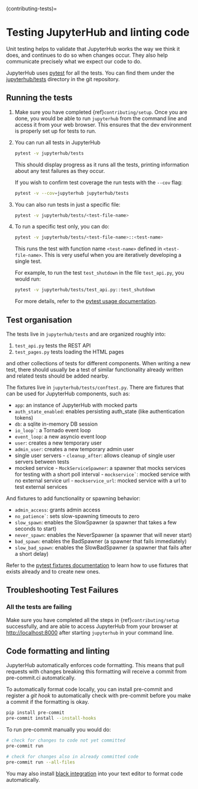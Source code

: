 (contributing-tests)=

# Testing JupyterHub and linting code

Unit testing helps to validate that JupyterHub works the way we think it does,
and continues to do so when changes occur. They also help communicate
precisely what we expect our code to do.

JupyterHub uses [pytest](https://pytest.org) for all the tests. You
can find them under the [jupyterhub/tests](https://github.com/jupyterhub/jupyterhub/tree/main/jupyterhub/tests) directory in the git repository.

## Running the tests

1. Make sure you have completed {ref}`contributing/setup`.
   Once you are done, you would be able to run `jupyterhub` from the command line and access it from your web browser.
   This ensures that the dev environment is properly set up for tests to run.

2. You can run all tests in JupyterHub

   ```bash
   pytest -v jupyterhub/tests
   ```

   This should display progress as it runs all the tests, printing
   information about any test failures as they occur.

   If you wish to confirm test coverage the run tests with the `--cov` flag:

   ```bash
   pytest -v --cov=jupyterhub jupyterhub/tests
   ```

3. You can also run tests in just a specific file:

   ```bash
   pytest -v jupyterhub/tests/<test-file-name>
   ```

4. To run a specific test only, you can do:

   ```bash
   pytest -v jupyterhub/tests/<test-file-name>::<test-name>
   ```

   This runs the test with function name `<test-name>` defined in
   `<test-file-name>`. This is very useful when you are iteratively
   developing a single test.

   For example, to run the test `test_shutdown` in the file `test_api.py`,
   you would run:

   ```bash
   pytest -v jupyterhub/tests/test_api.py::test_shutdown
   ```

   For more details, refer to the [pytest usage documentation](https://pytest.readthedocs.io/en/latest/usage.html).

## Test organisation

The tests live in `jupyterhub/tests` and are organized roughly into:

1. `test_api.py` tests the REST API
2. `test_pages.py` tests loading the HTML pages

and other collections of tests for different components.
When writing a new test, there should usually be a test of
similar functionality already written and related tests should
be added nearby.

The fixtures live in `jupyterhub/tests/conftest.py`. There are
fixtures that can be used for JupyterHub components, such as:

- `app`: an instance of JupyterHub with mocked parts
- `auth_state_enabled`: enables persisting auth_state (like authentication tokens)
- `db`: a sqlite in-memory DB session
- `` io_loop` ``: a Tornado event loop
- `event_loop`: a new asyncio event loop
- `user`: creates a new temporary user
- `admin_user`: creates a new temporary admin user
- single user servers
  \- `cleanup_after`: allows cleanup of single user servers between tests
- mocked service
  \- `MockServiceSpawner`: a spawner that mocks services for testing with a short poll interval
  \- `` mockservice` ``: mocked service with no external service url
  \- `mockservice_url`: mocked service with a url to test external services

And fixtures to add functionality or spawning behavior:

- `admin_access`: grants admin access
- `` no_patience` ``: sets slow-spawning timeouts to zero
- `slow_spawn`: enables the SlowSpawner (a spawner that takes a few seconds to start)
- `never_spawn`: enables the NeverSpawner (a spawner that will never start)
- `bad_spawn`: enables the BadSpawner (a spawner that fails immediately)
- `slow_bad_spawn`: enables the SlowBadSpawner (a spawner that fails after a short delay)

Refer to the [pytest fixtures documentation](https://pytest.readthedocs.io/en/latest/fixture.html) to learn how to use fixtures that exists already and to create new ones.

## Troubleshooting Test Failures

### All the tests are failing

Make sure you have completed all the steps in {ref}`contributing/setup` successfully, and are able to access JupyterHub from your browser at <http://localhost:8000> after starting `jupyterhub` in your command line.

## Code formatting and linting

JupyterHub automatically enforces code formatting. This means that pull requests
with changes breaking this formatting will receive a commit from pre-commit.ci
automatically.

To automatically format code locally, you can install pre-commit and register a
_git hook_ to automatically check with pre-commit before you make a commit if
the formatting is okay.

```bash
pip install pre-commit
pre-commit install --install-hooks
```

To run pre-commit manually you would do:

```bash
# check for changes to code not yet committed
pre-commit run

# check for changes also in already committed code
pre-commit run --all-files
```

You may also install [black integration](https://github.com/psf/black#editor-integration)
into your text editor to format code automatically.
